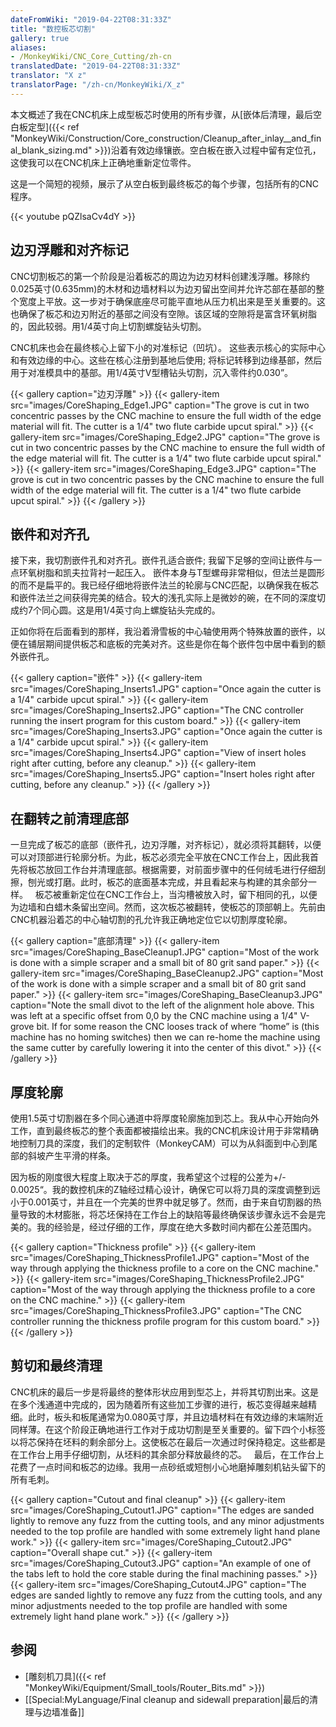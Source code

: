 ```yaml
---
dateFromWiki: "2019-04-22T08:31:33Z"
title: "数控板芯切割"
gallery: true
aliases:
- /MonkeyWiki/CNC_Core_Cutting/zh-cn
translatedDate: "2019-04-22T08:31:33Z"
translator: "X z"
translatorPage: "/zh-cn/MonkeyWiki/X_z"
---
```

本文概述了我在CNC机床上成型板芯时使用的所有步骤，从[嵌体后清理，最后空白板定型]({{< ref "MonkeyWiki/Construction/Core_construction/Cleanup_after_inlay__and_final_blank_sizing.md" >}})沿着有效边缘镶嵌。空白板在嵌入过程中留有定位孔，这使我可以在CNC机床上正确地重新定位零件。

这是一个简短的视频，展示了从空白板到最终板芯的每个步骤，包括所有的CNC程序。

{{< youtube pQZlsaCv4dY >}}


## 边刃浮雕和对齐标记

 
CNC切割板芯的第一个阶段是沿着板芯的周边为边刃材料创建浅浮雕。移除约0.025英寸(0.635mm)的木材和边墙材料以为边刃留出空间并允许芯部在基部的整个宽度上平放。这一步对于确保底座尽可能平直地从压力机出来是至关重要的。这也确保了板芯和边刃附近的基部之间没有空隙。该区域的空隙将是富含环氧树脂的，因此较弱。用1/4英寸向上切割螺旋钻头切割。

CNC机床也会在最终核心上留下小的对准标记（凹坑）。 这些表示核心的实际中心和有效边缘的中心。这些在核心注册到基地后使用; 将标记转移到边缘基部，然后用于对准模具中的基部。用1/4英寸V型槽钻头切割，沉入零件约0.030”。

{{< gallery  caption="边刃浮雕" >}}
{{< gallery-item src="images/CoreShaping_Edge1.JPG" caption="The grove is cut in two concentric passes by the CNC machine to ensure the full width of the edge material will fit. The cutter is a 1/4\" two flute carbide upcut spiral." >}}
{{< gallery-item src="images/CoreShaping_Edge2.JPG" caption="The grove is cut in two concentric passes by the CNC machine to ensure the full width of the edge material will fit. The cutter is a 1/4\" two flute carbide upcut spiral." >}}
{{< gallery-item src="images/CoreShaping_Edge3.JPG" caption="The grove is cut in two concentric passes by the CNC machine to ensure the full width of the edge material will fit. The cutter is a 1/4\" two flute carbide upcut spiral." >}}
{{< /gallery >}}



## 嵌件和对齐孔

 
接下来，我切割嵌件孔和对齐孔。嵌件孔适合嵌件; 我留下足够的空间让嵌件与一点环氧树脂和凯夫拉背衬一起压入。 嵌件本身与T型螺母非常相似，但法兰是圆形的而不是扁平的。我已经仔细地将嵌件法兰的轮廓与CNC匹配，以确保我在板芯和嵌件法兰之间获得完美的结合。较大的浅孔实际上是微妙的碗，在不同的深度切成约7个同心圆。这是用1/4英寸向上螺旋钻头完成的。

正如你将在后面看到的那样，我沿着滑雪板的中心轴使用两个特殊放置的嵌件，以便在铺层期间提供板芯和底板的完美对齐。这些是你在每个嵌件包中居中看到的额外嵌件孔。

{{< gallery  caption="嵌件" >}}
{{< gallery-item src="images/CoreShaping_Inserts1.JPG" caption="Once again the cutter is a 1/4\" carbide upcut spiral." >}}
{{< gallery-item src="images/CoreShaping_Inserts2.JPG" caption="The CNC controller running the insert program for this custom board." >}}
{{< gallery-item src="images/CoreShaping_Inserts3.JPG" caption="Once again the cutter is a 1/4\" carbide upcut spiral." >}}
{{< gallery-item src="images/CoreShaping_Inserts4.JPG" caption="View of insert holes right after cutting, before any cleanup." >}}
{{< gallery-item src="images/CoreShaping_Inserts5.JPG" caption="Insert holes right after cutting, before any cleanup." >}}
{{< /gallery >}}



## 在翻转之前清理底部

 
一旦完成了板芯的底部（嵌件孔，边刃浮雕，对齐标记），就必须将其翻转，以便可以对顶部进行轮廓分析。为此，板芯必须完全平放在CNC工作台上，因此我首先将板芯放回工作台并清理底部。根据需要，对前面步骤中的任何绒毛进行仔细刮擦，刨光或打磨。此时，板芯的底面基本完成，并且看起来与构建的其余部分一样。
 
板芯被重新定位在CNC工作台上，当沟槽被放入时，留下相同的孔，以便为边墙和白蜡木条留出空间。然而，这次板芯被翻转，使板芯的顶部朝上。先前由CNC机器沿着芯的中心轴切割的孔允许我正确地定位它以切割厚度轮廓。

{{< gallery  caption="底部清理" >}}
{{< gallery-item src="images/CoreShaping_BaseCleanup1.JPG" caption="Most of the work is done with a simple scraper and a small bit of 80 grit sand paper." >}}
{{< gallery-item src="images/CoreShaping_BaseCleanup2.JPG" caption="Most of the work is done with a simple scraper and a small bit of 80 grit sand paper." >}}
{{< gallery-item src="images/CoreShaping_BaseCleanup3.JPG" caption="Note the small divot to the left of the alignment hole above. This was left at a specific offset from 0,0 by the CNC machine using a 1/4\" V-grove bit. If for some reason the CNC looses track of where “home” is (this machine has no homing switches) then we can re-home the machine using the same cutter by carefully lowering it into the center of this divot." >}}
{{< /gallery >}}



## 厚度轮廓

 
使用1.5英寸切割器在多个同心通道中将厚度轮廓施加到芯上。我从中心开始向外工作，直到最终板芯的整个表面都被描绘出来。我的CNC机床设计用于非常精确地控制刀具的深度，我们的定制软件（MonkeyCAM）可以为从斜面到中心到尾部的斜坡产生平滑的样条。 

因为板的刚度很大程度上取决于芯的厚度，我希望这个过程的公差为+/- 0.0025“。我的数控机床的Z轴经过精心设计，确保它可以将刀具的深度调整到远小于0.001英寸，并且在一个完美的世界中就足够了。然而，由于来自切割器的热量导致的木材膨胀，将芯坯保持在工作台上的缺陷等最终确保该步骤永远不会是完美的。我的经验是，经过仔细的工作，厚度在绝大多数时间内都在公差范围内。

{{< gallery  caption="Thickness profile" >}}
{{< gallery-item src="images/CoreShaping_ThicknessProfile1.JPG" caption="Most of the way through applying the thickness profile to a core on the CNC machine." >}}
{{< gallery-item src="images/CoreShaping_ThicknessProfile2.JPG" caption="Most of the way through applying the thickness profile to a core on the CNC machine." >}}
{{< gallery-item src="images/CoreShaping_ThicknessProfile3.JPG" caption="The CNC controller running the thickness profile program for this custom board." >}}
{{< /gallery >}}



## 剪切和最终清理

 
CNC机床的最后一步是将最终的整体形状应用到型芯上，并将其切割出来。这是在多个浅通道中完成的，因为随着所有这些加工步骤的进行，板芯变得越来越精细。此时，板头和板尾通常为0.080英寸厚，并且边墙材料在有效边缘的末端附近同样薄。在这个阶段正确地进行工作对于成功切割是至关重要的。留下四个小标签以将芯保持在坯料的剩余部分上。这使板芯在最后一次通过时保持稳定。这些都是在工作台上用手仔细切割，从坯料的其余部分释放最终的芯。
 
最后，在工作台上花费了一点时间和板芯的边缘。我用一点砂纸或短刨小心地磨掉雕刻机钻头留下的所有毛刺。

{{< gallery  caption="Cutout and final cleanup" >}}
{{< gallery-item src="images/CoreShaping_Cutout1.JPG" caption="The edges are sanded lightly to remove any fuzz from the cutting tools, and any minor adjustments needed to the top profile are handled with some extremely light hand plane work." >}}
{{< gallery-item src="images/CoreShaping_Cutout2.JPG" caption="Overall shape cut." >}}
{{< gallery-item src="images/CoreShaping_Cutout3.JPG" caption="An example of one of the tabs left to hold the core stable during the final machining passes." >}}
{{< gallery-item src="images/CoreShaping_Cutout4.JPG" caption="The edges are sanded lightly to remove any fuzz from the cutting tools, and any minor adjustments needed to the top profile are handled with some extremely light hand plane work." >}}
{{< /gallery >}}



## 参阅

- [雕刻机刀具]({{< ref "MonkeyWiki/Equipment/Small_tools/Router_Bits.md" >}})
- [[Special:MyLanguage/Final cleanup and sidewall preparation|最后的清理与边墙准备]]


